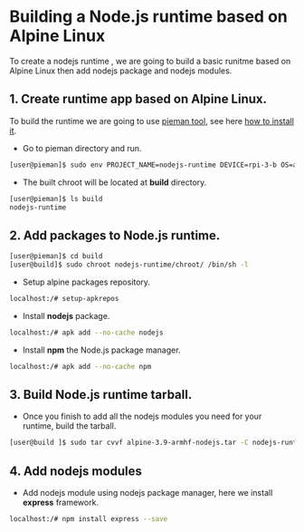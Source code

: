 # Building a Node.js runtime based on Alpine Linux

To create a nodejs runtime , we are going to build a basic runitme based on Alpine Linux  then add nodejs package
and nodejs modules.


## 1. Create runtime app based on Alpine Linux.

To build the runtime we are going to use [pieman tool](https://github.com/tolstoyevsky/pieman), see here [how to install it](../apps/build/build-runtime?id=installing--pieman-tool).

   - Go to pieman directory and run.


```bash
[user@pieman]$ sudo env PROJECT_NAME=nodejs-runtime DEVICE=rpi-3-b OS=alpine-3.9-armhf CREATE_ONLY_CHROOT=true ./pieman.sh
```

   - The built chroot will be located at **build** directory.

```bash
[user@pieman]$ ls build
nodejs-runtime
```

## 2. Add packages to Node.js runtime.


```bash
[user@pieman]$ cd build
[user@build]$ sudo chroot nodejs-runtime/chroot/ /bin/sh -l
```

   - Setup alpine packages repository.

```bash
localhost:/# setup-apkrepos
```

   - Install **nodejs** package. 

```bash
localhost:/# apk add --no-cache nodejs 
```

 - Install **npm** the Node.js package manager.

```bash 
localhost:/# apk add --no-cache npm  
```

## 3. Build Node.js runtime tarball.

   - Once you finish to add all the nodejs modules you need for your runtime, build the tarball.

```bash
[user@build ]$ sudo tar cvvf alpine-3.9-armhf-nodejs.tar -C nodejs-runtime/chroot/ .
```

## 4. Add nodejs modules

   - Add nodejs module using nodejs package manager, here we install **express** framework.

```bash
localhost:/# npm install express --save 
```


